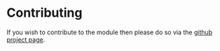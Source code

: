 # Contributing

If you wish to contribute to the module then please do so via the
[github project page](https://github.com/axllent/silverstripe-scaled-uploads).
